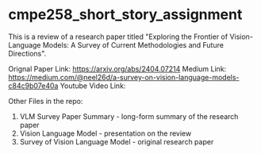 # cmpe258_short_story_assignment
This is a review of a research paper titled "Exploring the Frontier of Vision-Language Models: A Survey of Current Methodologies and Future Directions".

Orignal Paper Link: https://arxiv.org/abs/2404.07214
Medium Link: https://medium.com/@neel26d/a-survey-on-vision-language-models-c84c9b07e40a
Youtube Video Link:

Other Files in the repo:
1. VLM Survey Paper Summary - long-form summary of the research paper
2. Vision Language Model - presentation on the review
3. Survey of Vision Language Model - original research paper
